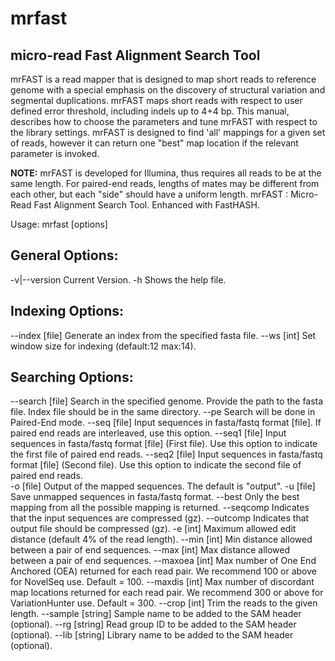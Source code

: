 # mrfast

## micro-read Fast Alignment Search Tool

mrFAST is a read mapper that is designed to map short reads to reference genome with a special emphasis on the discovery of structural variation and segmental duplications. mrFAST maps short reads with respect to user defined error threshold, including indels up to 4+4 bp. This manual, describes how to choose the parameters and tune mrFAST with respect to the library settings. mrFAST is designed to find 'all'  mappings for a given set of reads, however it can return one "best" map location if the relevant parameter is invoked.

**NOTE:** mrFAST is developed for Illumina, thus requires all reads to be at the same length. For paired-end reads, lengths of mates may be different from each other, but each "side" should have a uniform length.
mrFAST : Micro-Read Fast Alignment Search Tool. Enhanced with FastHASH.

Usage: mrfast [options]

## General Options:
 -v|--version		Current Version.
 -h			Shows the help file.


## Indexing Options:
 --index [file]		Generate an index from the specified fasta file. 
 --ws [int]		Set window size for indexing (default:12 max:14).


## Searching Options:
 --search [file]	Search in the specified genome. Provide the path to the fasta file. 
			Index file should be in the same directory.
 --pe 			Search will be done in Paired-End mode.
 --seq [file]		Input sequences in fasta/fastq format [file]. If 
			paired end reads are interleaved, use this option.
 --seq1 [file]		Input sequences in fasta/fastq format [file] (First 
			file). Use this option to indicate the first file of 
			paired end reads. 
 --seq2 [file]		Input sequences in fasta/fastq format [file] (Second 
			file). Use this option to indicate the second file of 
			paired end reads.  
 -o [file]		Output of the mapped sequences. The default is "output".
 -u [file]		Save unmapped sequences in fasta/fastq format.
 --best   		Only the best mapping from all the possible mapping is returned.
 --seqcomp 		Indicates that the input sequences are compressed (gz).
 --outcomp 		Indicates that output file should be compressed (gz).
 -e [int]		Maximum allowed edit distance (default 4% of the read length).
 --min [int]		Min distance allowed between a pair of end sequences.
 --max [int]		Max distance allowed between a pair of end sequences.
 --maxoea [int]		Max number of One End Anchored (OEA) returned for each read pair.
			We recommend 100 or above for NovelSeq use. Default = 100.
 --maxdis [int]		Max number of discordant map locations returned for each read pair.
			We recommend 300 or above for VariationHunter use. Default = 300.
 --crop [int]		Trim the reads to the given length.
 --sample [string]	Sample name to be added to the SAM header (optional).
 --rg [string]		Read group ID to be added to the SAM header (optional).
 --lib [string]		Library name to be added to the SAM header (optional).


